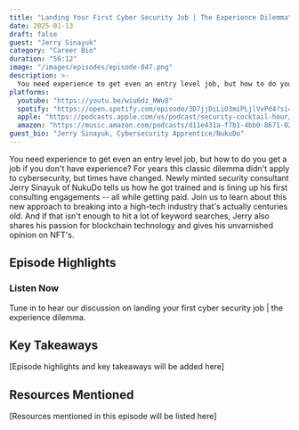```yaml
---
title: "Landing Your First Cyber Security Job | The Experience Dilemma"
date: 2025-01-13
draft: false
guest: "Jerry Sinayuk"
category: "Career Bio"
duration: "56:12"
image: "/images/episodes/episode-047.png"
description: >-
  You need experience to get even an entry level job, but how to do you get a job if you don't have experience? For years this classic dilemma didn't apply to cybersecurity, but times have changed. Newly minted security consultant Jerry Sinayuk of NukuDo tells us how he got trained and is lining up his first consulting engagements -- all while getting paid. Join us to learn about this new approach to breaking into a high-tech industry that's actually centuries old.  And if that isn't enough to hit a lot of keyword searches, Jerry also shares his passion for blockchain technology and gives his unvarnished opinion on NFT's.
platforms:
  youtube: "https://youtu.be/wiu6dz_NWu8"
  spotify: "https://open.spotify.com/episode/3D7jjDiLiO3miPLjlVvPd4?si=4cbedb8b85db4d9c"
  apple: "https://podcasts.apple.com/us/podcast/security-cocktail-hour/id1679376200?i=1000683788522"
  amazon: "https://music.amazon.com/podcasts/d11e431a-f7b1-4bb0-8671-024afce9ade6/security-cocktail-hour"
guest_bio: "Jerry Sinayuk, Cybersecurity Apprentice/NukuDo"
---
```


You need experience to get even an entry level job, but how to do you get a job if you don't have experience? For years this classic dilemma didn't apply to cybersecurity, but times have changed. Newly minted security consultant Jerry Sinayuk of NukuDo tells us how he got trained and is lining up his first consulting engagements -- all while getting paid. Join us to learn about this new approach to breaking into a high-tech industry that's actually centuries old.  And if that isn't enough to hit a lot of keyword searches, Jerry also shares his passion for blockchain technology and gives his unvarnished opinion on NFT's.

## Episode Highlights

### Listen Now

Tune in to hear our discussion on landing your first cyber security job | the experience dilemma.

## Key Takeaways

[Episode highlights and key takeaways will be added here]

## Resources Mentioned

[Resources mentioned in this episode will be listed here]




